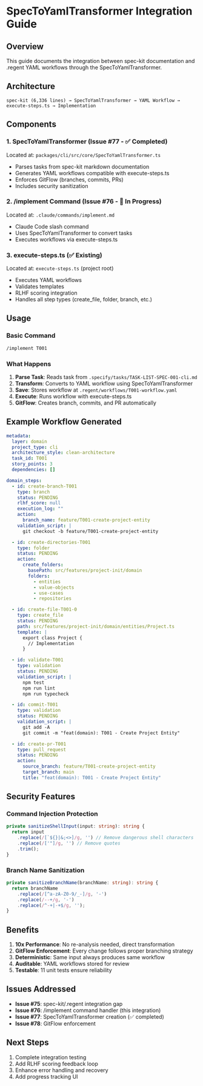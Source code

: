 # SpecToYamlTransformer Integration Guide

## Overview

This guide documents the integration between spec-kit documentation and .regent YAML workflows through the SpecToYamlTransformer.

## Architecture

```
spec-kit (6,336 lines) → SpecToYamlTransformer → YAML Workflow → execute-steps.ts → Implementation
```

## Components

### 1. SpecToYamlTransformer (Issue #77 - ✅ Completed)
Located at: `packages/cli/src/core/SpecToYamlTransformer.ts`

- Parses tasks from spec-kit markdown documentation
- Generates YAML workflows compatible with execute-steps.ts
- Enforces GitFlow (branches, commits, PRs)
- Includes security sanitization

### 2. /implement Command (Issue #76 - 🚧 In Progress)
Located at: `.claude/commands/implement.md`

- Claude Code slash command
- Uses SpecToYamlTransformer to convert tasks
- Executes workflows via execute-steps.ts

### 3. execute-steps.ts (✅ Existing)
Located at: `execute-steps.ts` (project root)

- Executes YAML workflows
- Validates templates
- RLHF scoring integration
- Handles all step types (create_file, folder, branch, etc.)

## Usage

### Basic Command
```bash
/implement T001
```

### What Happens

1. **Parse Task**: Reads task from `.specify/tasks/TASK-LIST-SPEC-001-cli.md`
2. **Transform**: Converts to YAML workflow using SpecToYamlTransformer
3. **Save**: Stores workflow at `.regent/workflows/T001-workflow.yaml`
4. **Execute**: Runs workflow with execute-steps.ts
5. **GitFlow**: Creates branch, commits, and PR automatically

## Example Workflow Generated

```yaml
metadata:
  layer: domain
  project_type: cli
  architecture_style: clean-architecture
  task_id: T001
  story_points: 3
  dependencies: []

domain_steps:
  - id: create-branch-T001
    type: branch
    status: PENDING
    rlhf_score: null
    execution_log: ""
    action:
      branch_name: feature/T001-create-project-entity
    validation_script: |
      git checkout -b feature/T001-create-project-entity

  - id: create-directories-T001
    type: folder
    status: PENDING
    action:
      create_folders:
        basePath: src/features/project-init/domain
        folders:
          - entities
          - value-objects
          - use-cases
          - repositories

  - id: create-file-T001-0
    type: create_file
    status: PENDING
    path: src/features/project-init/domain/entities/Project.ts
    template: |
      export class Project {
        // Implementation
      }

  - id: validate-T001
    type: validation
    status: PENDING
    validation_script: |
      npm test
      npm run lint
      npm run typecheck

  - id: commit-T001
    type: validation
    status: PENDING
    validation_script: |
      git add -A
      git commit -m "feat(domain): T001 - Create Project Entity"

  - id: create-pr-T001
    type: pull_request
    status: PENDING
    action:
      source_branch: feature/T001-create-project-entity
      target_branch: main
      title: "feat(domain): T001 - Create Project Entity"
```

## Security Features

### Command Injection Protection
```typescript
private sanitizeShellInput(input: string): string {
  return input
    .replace(/[`${}|&;<>]/g, '') // Remove dangerous shell characters
    .replace(/['"]/g, '') // Remove quotes
    .trim();
}
```

### Branch Name Sanitization
```typescript
private sanitizeBranchName(branchName: string): string {
  return branchName
    .replace(/[^a-zA-Z0-9/_-]/g, '-')
    .replace(/--+/g, '-')
    .replace(/^-+|-+$/g, '');
}
```

## Benefits

1. **10x Performance**: No re-analysis needed, direct transformation
2. **GitFlow Enforcement**: Every change follows proper branching strategy
3. **Deterministic**: Same input always produces same workflow
4. **Auditable**: YAML workflows stored for review
5. **Testable**: 11 unit tests ensure reliability

## Issues Addressed

- **Issue #75**: spec-kit/.regent integration gap
- **Issue #76**: /implement command handler (this integration)
- **Issue #77**: SpecToYamlTransformer creation (✅ completed)
- **Issue #78**: GitFlow enforcement

## Next Steps

1. Complete integration testing
2. Add RLHF scoring feedback loop
3. Enhance error handling and recovery
4. Add progress tracking UI